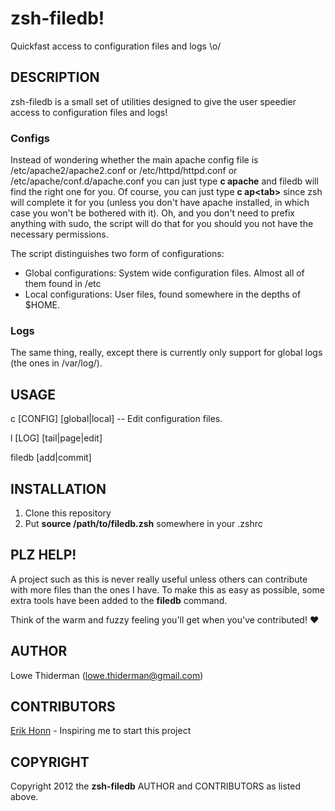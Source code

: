 # zsh-filedb!
Quickfast access to configuration files and logs \o/


## DESCRIPTION

zsh-filedb is a small set of utilities designed to give the user speedier
access to configuration files and logs!

### Configs
Instead of wondering whether the main apache config file is
/etc/apache2/apache2.conf or /etc/httpd/httpd.conf or
/etc/apache/conf.d/apache.conf you can just type **c apache** and filedb will
find the right one for you. Of course, you can just type **c ap\<tab\>** since
zsh will complete it for you (unless you don't have apache installed, in which
case you won't be bothered with it).
Oh, and you don't need to prefix anything with sudo, the script will do that
for you should you not have the necessary permissions.

The script distinguishes two form of configurations:
 * Global configurations:
   System wide configuration files. Almost all of them found in /etc
 * Local configurations:
   User files, found somewhere in the depths of $HOME.

### Logs
The same thing, really, except there is currently only support for global logs
(the ones in /var/log/).


## USAGE

c \[CONFIG\] \[global|local\] -- Edit configuration files.

l \[LOG\] \[tail|page|edit\]

filedb \[add|commit\]


## INSTALLATION

1. Clone this repository
2. Put **source /path/to/filedb.zsh** somewhere in your .zshrc


## PLZ HELP!

A project such as this is never really useful unless others can contribute with
more files than the ones I have. To make this as easy as possible, some extra
tools have been added to the **filedb** command.

Think of the warm and fuzzy feeling you'll get when you've contributed! :heart:


## AUTHOR

  Lowe Thiderman (lowe.thiderman@gmail.com)

## CONTRIBUTORS

[Erik Honn][0] - Inspiring me to start this project


## COPYRIGHT

Copyright 2012 the **zsh-filedb** AUTHOR and CONTRIBUTORS as listed above.

[0]: https://github.com/Honn

